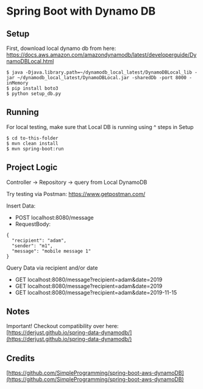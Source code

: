 # Spring Boot with Dynamo DB

## Setup
First, download local dynamo db from here: https://docs.aws.amazon.com/amazondynamodb/latest/developerguide/DynamoDBLocal.html
```
$ java -Djava.library.path=~/dynamodb_local_latest/DynamoDBLocal_lib -jar ~/dynamodb_local_latest/DynamoDBLocal.jar -sharedDb -port 8000 -inMemory
$ pip install boto3
$ python setup_db.py
```

## Running
For local testing, make sure that Local DB is running using ^ steps in Setup
```
$ cd to-this-folder
$ mvn clean install
$ mvn spring-boot:run
```

## Project Logic
Controller -> Repository -> query from Local DynamoDB

Try testing via Postman: https://www.getpostman.com/

Insert Data:
  - POST localhost:8080/message
  - RequestBody:
  ```
  {
    "recipient": "adam",
    "sender": "m1",
    "message": "mobile message 1"
  }
  ```

Query Data via recipient and/or date
  - GET localhost:8080/message?recipient=adam&date=2019
  - GET localhost:8080/message?recipient=adam&date=2019
  - GET localhost:8080/message?recipient=adam&date=2019-11-15


## Notes
Important! Checkout compatibility over here: [https://derjust.github.io/spring-data-dynamodb/](https://derjust.github.io/spring-data-dynamodb/)

## Credits
[https://github.com/SimpleProgramming/spring-boot-aws-dynamoDB](https://github.com/SimpleProgramming/spring-boot-aws-dynamoDB)
